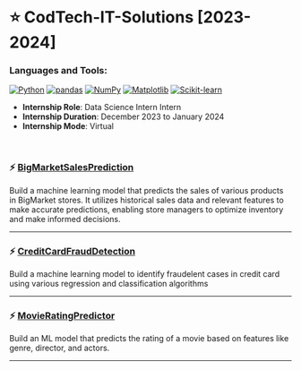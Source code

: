 # :star: CodTech-IT-Solutions [2023-2024]
### Languages and Tools:
[![Python](https://img.shields.io/badge/Python-%233776AB.svg?logo=python&style=flat-square&logoColor=white)](https://www.python.org/)
[![pandas](https://img.shields.io/badge/pandas-%23150458.svg?logo=pandas&style=flat-square&logoColor=white)](https://pandas.pydata.org/)
[![NumPy](https://img.shields.io/badge/NumPy-%23013243.svg?logo=numpy&style=flat-square&logoColor=white)](https://numpy.org/)
[![Matplotlib](https://img.shields.io/badge/Matplotlib-%23D81B60.svg?logo=matplotlib&style=flat-square&logoColor=white)](https://matplotlib.org/)
[![Scikit-learn](https://img.shields.io/badge/Scikit--learn-%23F7931E.svg?logo=scikit-learn&style=flat-square&logoColor=white)](https://scikit-learn.org/)
 

- **Internship Role**: Data Science Intern Intern
- **Internship Duration**: December 2023 to January 2024
- **Internship Mode**: Virtual

<br>

### :zap: [BigMarketSalesPrediction](https://github.com/Ghimanshigit03/CodTech-IT-Solutions/tree/main/Sales_Prediction)
Build a machine learning model that predicts the sales of various products in BigMarket stores. It utilizes historical sales data and relevant features to make accurate predictions, enabling store managers to optimize inventory and make informed decisions.
***

### :zap: [CreditCardFraudDetection](https://github.com/Ghimanshigit03/CodTech-IT-Solutions/tree/main/Credit_Card_Fraud_Detection)
Build a machine learning model to identify fraudelent cases in credit card using various regression and classification algorithms
***

### :zap: [MovieRatingPredictor](https://github.com/Ghimanshigit03/CodTech-IT-Solutions/tree/main/Movie_Rating_Predictor)
Build an ML model that predicts the rating of a movie based on features like genre, director, and actors.
***

